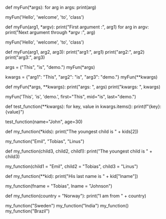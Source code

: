 def myFun(*args):
	for arg in args:
		print(arg)

myFun('Hello', 'welcome', 'to', 'class')


def myFun(arg1, *argv):
  print("First argument :", arg1)
  for arg in argv:
    print("Next argument through *argv :", arg)

myFun('Hello', 'welcome', 'to', 'class')


def myFun(arg1, arg2, arg3):
  print("arg1:", arg1)
  print("arg2:", arg2)
  print("arg3:", arg3)

args = ("This", "is", "demo.")
myFun(*args)

kwargs = {"arg1": "This", "arg2": "is", "arg3": "demo."}
myFun(**kwargs)


def myFun(*args, **kwargs):
  print("args: ", args)
  print("kwargs: ", kwargs)

myFun('This', 'is', 'demo.', first="This", mid="is", last="demo.")


def test_function(**kwargs):
  for key, value in kwargs.items():
    print(f"{key}: {value}")

test_function(name="John", age=30)


def my_function(*kids):
  print("The youngest child is " + kids[2])

my_function("Emil", "Tobias", "Linus") 


def my_function(child3, child2, child1):
  print("The youngest child is " + child3)

my_function(child1 = "Emil", child2 = "Tobias", child3 = "Linus") 


def my_function(**kid):
  print("His last name is " + kid["lname"])

my_function(fname = "Tobias", lname = "Johnson") 


def my_function(country = "Norway"):
  print("I am from " + country)

my_function("Sweden")
my_function("India")
my_function()
my_function("Brazil") 



